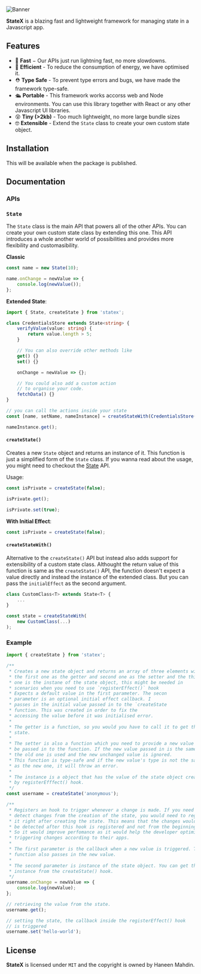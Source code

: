 <img src="https://github.com/TruelinesHQ/statex/blob/main/resources/banner.png" alt="Banner" />

<br />

**StateX** is a blazing fast and lightweight framework for managing state in a Javascript app.

## Features

- 💨 **Fast** − Our APIs just run lightning fast, no more slowdowns.
- 🔋 **Efficient** - To reduce the consumption of energy, we have optimised it.
- ⛑ **Type Safe** - To prevent type errors and bugs, we have made the framework type-safe.
- 🛳 **Portable** - This framework works accorss web and Node environments. You can use this library together with React or any other Javascript UI libraries.
- 😵 **Tiny (>2kb)** - Too much lightweight, no more large bundle sizes
- 🤓 **Extensible** - Extend the `State` class to create your own custom state object.

## Installation

This will be available when the package is published.

## Documentation

### APIs

### `State`

The `State` class is the main API that powers all of the other APIs. You can create your own custom state class by extending this one. This API introduces a whole another world of possibilities and provides more flexibility and customasibility.

**Classic**

```ts
const name = new State(10);

name.onChange = newValue => {
	console.log(newValue());
};
```

**Extended State**:

```ts
import { State, createState } from 'statex';

class CredentialsStore extends State<string> {
	verifyValue(value: string) {
		return value.length > 5;
	}

	// You can also override other methods like
	get() {}
	set() {}

	onChange = newValue => {};

	// You could also add a custom action
	// to organise your code.
	fetchData() {}
}

// you can call the actions inside your state
const [name, setName, nameInstance] = createStateWith(CredentialsStore('some-name'));

nameInstance.get();
```

#### `createState()`

Creates a new `State` object and returns an instance of it. This function is just a simplified form of the `State` class. If you wanna read about the usage, you might need to checkout the [State](https://github.com/TruelinesHQ/statex#state) API.

Usage:

```ts
const isPrivate = createState(false);

isPrivate.get();

isPrivate.set(true);
```

**With Initial Effect**:

```ts
const isPrivate = createState(false);
```

#### `createStateWith()`

Alternative to the `createState()` API but instead also adds support for extensibility of a custom state class. Althought the return value of this function is same as the `createState()` API, the function doesn't expect a value directly and instead the instance of the extended class. But you can pass the `initialEffect` as the second argument.

```ts
class CustomClass<T> extends State<T> {
	...
}

const state = createStateWith(
	new CustomClass(...)
);
```

### Example

```ts
import { createState } from 'statex';

/**
 * Creates a new state object and returns an array of three elements with
 * the first one as the getter and second one as the setter and the third
 * one is the instane of the state object, this might be needed in
 * scenarios when you need to use `registerEffect()` hook
 * Expects a default value in the first parameter. The secon
 * parameter is an optional initial effect callback. I
 * passes in the initial value passed in to the `createState
 * function. This was created in order to fix the
 * accessing the value before it was initialised error.
 *
 * The getter is a function, so you would you have to call it to get the
 * state.
 *
 * The setter is also a function which you need to provide a new value to
 * be passed in to the function. If the new value passed in is the same as
 * the old one is used and the new unchanged value is ignored.
 * This function is type-safe and if the new value's type is not the same
 * as the new one, it will throw an error.
 *
 * The instance is a object that has the value of the state object created
 * by registerEfffect() hook.
 */
const username = createState('anonymous');

/**
 * Registers an hook to trigger whenever a change is made. If you need to
 * detect changes from the creation of the state, you would need to register
 * it right after creating the state. This means that the changes would only
 * be detected after this hook is registered and not from the beginning.
 * So it would improve perfomance as it would help the developer optimise
 * triggering changes according to their apps.
 *
 * The first parameter is the callback when a new value is triggered. This
 * function also passes in the new value.
 *
 * The second parameter is instance of the state object. You can get the
 * instance from the createState() hook.
 */
username.onChange = newValue => {
	console.log(newValue);
};

// retrieving the value from the state.
username.get();

// setting the state, the callback inside the registerEffect() hook
// is triggered
username.set('hello-world');
```

## License

**StateX** is licensed under `MIT` and the copyright is owned by Haneen Mahdin.
